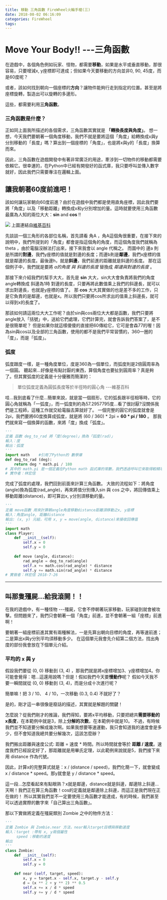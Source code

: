 ```yaml
---
title: 移動 三角函數 FireWheel火輪手槍(三)
date: 2018-08-02 06:16:09
categories: FireWheel
tags:
---
```

# Move Your Body!! ---三角函數
在遊戲中，各個角色例如玩家、怪物，都需要**移動**，如果是水平或垂直移動，那很容易，只要增減x, y座標即可達成；但如果今天要移動的方向並非0, 90, 45度，而是60度呢？

或者，該如何找到朝向一個座標的**方向**？讓物件能夠行走到指定的位置。甚至是將座標旋轉，製造出可以旋轉的多邊形。

這些，都需要利用**三角函數**。
### 三角函數是什麼？
正如同上面我所描述的各個需求，三角函數其實就是 **「轉換長度與角度」**。
想一想，今天我們要朝著一個角度移動，我們不就是要將這個「角度」給轉換成x與y分別移動的「長度」嗎？算出到一個座標的「角度」，也是將x與y的「長度」換算而來。

因此，三角函數在遊戲開發中有著非常廣泛的用途，牽涉到一切物件的移動都需要依賴它。很幸運的，在Python中已經有開發好的函式庫，我只要呼叫並傳入數字就好，因此我們只需要專注在邏輯上面。

## 讓我朝著60度前進吧！
該如何讓玩家朝向60度前進？由於在遊戲中我們都是使用直角座標，因此我們要將「角度」以及「移動距離」轉換成x和y分別增加的量。這時就要使用三角函數最廣為人知的兩位大大：**sin** and **cos** !!

![](https://upload.wikimedia.org/wikipedia/commons/d/dc/Trigonometry_triangle_sim.png)
上圖連結自[維基百科](https://zh.wikipedia.org/zh-tw/%E4%B8%89%E8%A7%92%E5%87%BD%E6%95%B0)

先談談一個三角形的各部位名稱，首先請看 角A ，角A這個角很重要，在接下來的說明中，我們所提到的「角度」都會是指這個角的角度，而這個角度我們就稱為 theta ，由於電腦沒辦法打出來，接下來我會以 angle 代稱之。
而圖中的 邊a 則是所謂的**對邊**，我們y座標的值就是對邊的長度；而邊b則是**鄰邊**，我們x座標的值就是鄰邊的長度。最後邊h，就是**斜邊**，我們前進的距離就是斜邊的長度。
那在這個例子中，我們就是要將 *a的角度 與 斜邊的長度* 替換成 *鄰邊與對邊的長度* 。

那接下來介紹我們的幫手大大，首先是 **sin** 大大，sin大大會負責將我們的角度angle轉換成 斜邊為1時 對邊的長度，只要再將此數值乘上我們的斜邊長，就可以求出對邊長，也就是y座標的值了。
那 **cos** 大大其實做的也是差不多的工作，只是它負責的是鄰邊，也就是x。所以我們只要將cos所求出的值乘上斜邊長，就可以得到x的長度了。

那該如何請這兩位大大工作呢？由於sin與cos兩位大大都是函數，我們只要將angle放入「括號」中，送給它們處理，它們計算完，就會告訴我們答案了，是不是很簡單呢？
但是如果你就這樣傻傻的直接把60傳給它，它可是會森77的喔！因為sin與cos以及全部的三角函數，使用的都不是我們平常習慣的，360一圈的「度」，而是「弧度」。
### 弧度
弧度跟度一樣，是一種角度單位，度是360為一個單位，而弧度則是2倍圓周率為一個圓。
聽起來...好像是有點討厭的東西，算個角度也要扯到圓周率？真是夠了。但其實弧度的定義是十分優雅而簡潔的：

> 單位弧度定義為圓弧長度等於半徑時的圓心角
> ---維基百科
> 

哇...我到底看了什麼...簡單來說，就是當一個扇形，它的弧長跟半徑相等時，它的圓心角就稱為「一弧度」，而一弧度則約為57.2957795度...看了很討厭?沒關係我們是工程師，這種工作就交給電腦去算就好了。
一個完整的圓它的弧度就會是 2pi，我們要將60度換算成弧度，就是將 (60 / 360) \* 2pi = **60 \* pi / 180** 。
那我們就來寫一個換算的函數，來將「度」換成「弧度」。
``` python
'''
定義 函數 deg_to_rad 將「度(degree)」換為「弧度(rad)」
輸入：度
輸出：弧度
'''
import math    #引用了Python的 數學庫
def deg_to_rad (deg):
    return deg * math.pi / 180
# 其中的 math.pi 是一個定義在Python math 函式庫的常數，我們透過呼叫它來取得較精準的 pi 值。
# 實作者：林宏信
```
完成了弧度的處理，我們回到前面來計算三角函數。
大致的流程如下：將角度(angle)換為弧度(rad_angle)，再來將值分別傳入sin 與 cos 之中，將回傳值乘上移動距離(distance)，即可算出x, y分別須移動的量。



``` python
'''
定義 move函數 用來計算朝angle角度移動distance距離須移動之x, y座標
輸入：角度angle, 距離distance
輸出: (x, y) 元組，可用 x, y = move(angle, distance)來接收回傳值
'''
import math
class Player:
    def __init__(self):
        self.x = 0
        self.y = 0
        
    def move (angle, distance):
        rad_angle = deg_to_rad(angle)
        self.x += math.cos(rad_angle) * distance
        self.y += math.sin(rad_angle) * distance
# 實做者：林宏信 2018-7-26
```

***

## 叫那隻殭屍...給我滾開！！
在我的遊戲中，有一種怪物 ---殭屍，它會不停朝著玩家移動，玩家碰到就會被攻擊。但問題來了，我們只會朝著一個「角度」前進，並不會朝著一組「座標」前進啊！

要朝著一組座標前進其實有兩種解法，一是先算出朝向目標的角度，再等速前進；二是算出x與y分別平均須移動多少。
在這個單元我會先介紹第二個方法，找出角度的部份我會放在下個單元介紹。

### 平均的 x 與 y
假設我們要從 (0, 0) 移動到 (3, 4) ，那我們就是將x座標增加3、y座標增加4。你可能會覺得：嗯...這還用說嗎？但是！假如我們今天要**慢動作**呢？
假如今天我不要一瞬間就從 (0, 0) 移動到 (3, 4)，而是分成十次進行呢？

簡單嘛！把 3 / 10、 4 / 10，一次移動 (0.3, 0.4) 不就好了？

是的，剛才這一串很像是廢話的描述，其實就是解題的關鍵！

怎麼說？從我們剛才的推論，我們得知，要將x平均移動，只要把總共**需要移動的x長度**，在本範例中就是3，除上**分解的次數**，在本範例中就是10。
不過，有時候我們並不知道要分解成幾次啊。如果我想要等速運動，我只會知道我的速度會是多少，但不會知道我總共要分解幾次，這該怎麼辦？

我們搬出距離與速度公式: 距離 = 速度 * 時間。所以時間就會等於 **距離 / 速度**。速度我們已經設定好了，那距離就是用畢氏定理，以此範例來說就是5，我們接下來用 distance 作為代號。

因此，計算x的完整算式就是：x / (distance / speed)，我們化簡一下，就會變成 x / distance * speed。那y就會是 y / distance * speed。

這一段...怎麼看起來有點眼熟？x就是鄰邊，distance就是斜邊，鄰邊除上斜邊...天啊！我們正在算三角函數！cos的定義就是鄰邊除上斜邊，而這正是我們現在正在做的！
所以其實我們並不一定要使用三角函數才能達成，有的時候，我們甚至可以透過實際的數字來「自己算出三角函數」。



那以下實做將定義在殭屍類別 Zombie 之中的物件方法：
``` python
'''
定義 Zombie 與 Zombie.near 方法，near輸入target目標與移動速度
輸入：target :帶有 x, y兩個屬性
     speed :移動的速度
輸出
'''
class Zombie:
    def __init__(self):
        self.x = 0
        self.y = 0
        
    def near (self, target, speed):
        x, y = target.x - self.x, target.y - self.y
        d = (x ** 2 + y ** 2) ** 0.5
        self.x += x / d * speed
        self.y += y / d * speed
```


